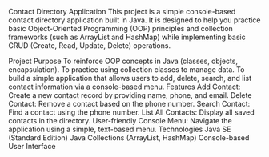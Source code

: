 Contact Directory Application
This project is a simple console-based contact directory application built in Java. It is designed to help you practice basic Object-Oriented Programming (OOP) principles and collection frameworks (such as ArrayList and HashMap) while implementing basic CRUD (Create, Read, Update, Delete) operations.

Project Purpose
To reinforce OOP concepts in Java (classes, objects, encapsulation).
To practice using collection classes to manage data.
To build a simple application that allows users to add, delete, search, and list contact information via a console-based menu.
Features
Add Contact: Create a new contact record by providing name, phone, and email.
Delete Contact: Remove a contact based on the phone number.
Search Contact: Find a contact using the phone number.
List All Contacts: Display all saved contacts in the directory.
User-friendly Console Menu: Navigate the application using a simple, text-based menu.
Technologies
Java SE (Standard Edition)
Java Collections (ArrayList, HashMap)
Console-based User Interface
